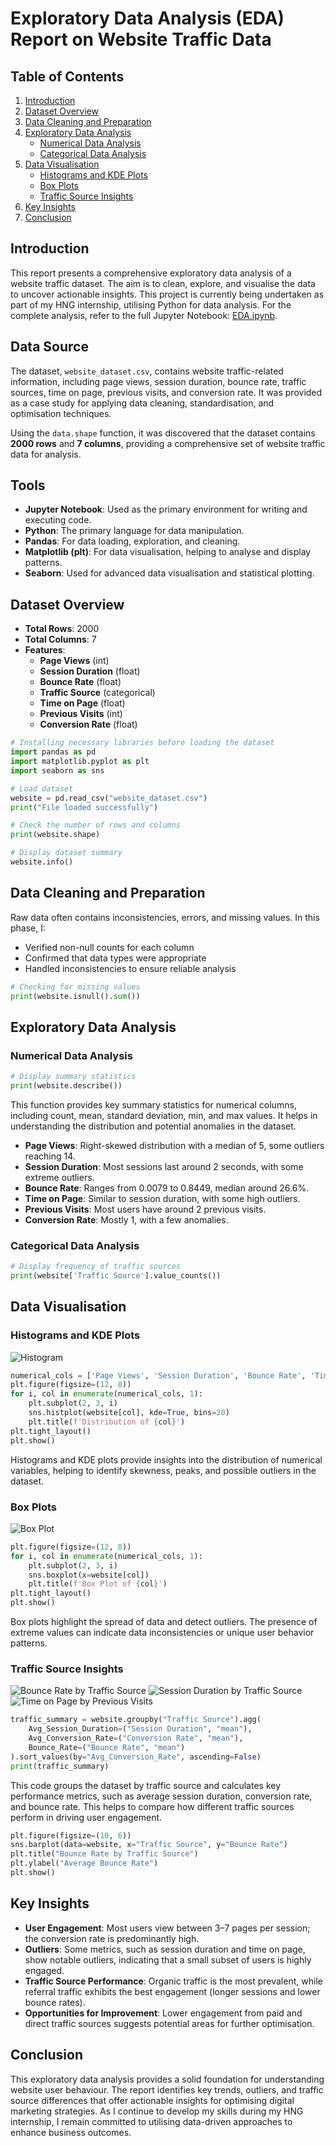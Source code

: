 # Exploratory Data Analysis (EDA) Report on Website Traffic Data

## Table of Contents
1. [Introduction](#introduction)
2. [Dataset Overview](#dataset-overview)
3. [Data Cleaning and Preparation](#data-cleaning-and-preparation)
4. [Exploratory Data Analysis](#exploratory-data-analysis)
   - [Numerical Data Analysis](#numerical-data-analysis)
   - [Categorical Data Analysis](#categorical-data-analysis)
5. [Data Visualisation](#data-visualisation)
   - [Histograms and KDE Plots](#histograms-and-kde-plots)
   - [Box Plots](#box-plots)
   - [Traffic Source Insights](#traffic-source-insights)
6. [Key Insights](#key-insights)
7. [Conclusion](#conclusion)

## Introduction

This report presents a comprehensive exploratory data analysis of a website traffic dataset. The aim is to clean, explore, and visualise the data to uncover actionable insights. This project is currently being undertaken as part of my HNG internship, utilising Python for data analysis. For the complete analysis, refer to the full Jupyter Notebook: [EDA.ipynb](./EDA.ipynb).

 
## Data Source

The dataset, `website_dataset.csv`, contains website traffic-related information, including page views, session duration, bounce rate, traffic sources, time on page, previous visits, and conversion rate. It was provided as a case study for applying data cleaning, standardisation, and optimisation techniques.

Using the `data.shape` function, it was discovered that the dataset contains **2000 rows** and **7 columns**, providing a comprehensive set of website traffic data for analysis.

## Tools

- **Jupyter Notebook**: Used as the primary environment for writing and executing code.
- **Python**: The primary language for data manipulation.
- **Pandas**: For data loading, exploration, and cleaning.
- **Matplotlib (plt)**: For data visualisation, helping to analyse and display patterns.
- **Seaborn**: Used for advanced data visualisation and statistical plotting.

## Dataset Overview

- **Total Rows**: 2000  
- **Total Columns**: 7  
- **Features**:  
  - **Page Views** (int)
  - **Session Duration** (float)
  - **Bounce Rate** (float)
  - **Traffic Source** (categorical)
  - **Time on Page** (float)
  - **Previous Visits** (int)
  - **Conversion Rate** (float)

```python
# Installing necessary libraries before loading the dataset
import pandas as pd
import matplotlib.pyplot as plt
import seaborn as sns

# Load dataset
website = pd.read_csv("website_dataset.csv")
print("File loaded successfully")

# Check the number of rows and columns
print(website.shape)

# Display dataset summary
website.info()
```

## Data Cleaning and Preparation

Raw data often contains inconsistencies, errors, and missing values. In this phase, I:

- Verified non-null counts for each column
- Confirmed that data types were appropriate
- Handled inconsistencies to ensure reliable analysis

```python
# Checking for missing values
print(website.isnull().sum())
```

## Exploratory Data Analysis

### Numerical Data Analysis

```python
# Display summary statistics
print(website.describe())
```

This function provides key summary statistics for numerical columns, including count, mean, standard deviation, min, and max values. It helps in understanding the distribution and potential anomalies in the dataset.

- **Page Views**: Right-skewed distribution with a median of 5, some outliers reaching 14.
- **Session Duration**: Most sessions last around 2 seconds, with some extreme outliers.
- **Bounce Rate**: Ranges from 0.0079 to 0.8449, median around 26.6%.
- **Time on Page**: Similar to session duration, with some high outliers.
- **Previous Visits**: Most users have around 2 previous visits.
- **Conversion Rate**: Mostly 1, with a few anomalies.

### Categorical Data Analysis

```python
# Display frequency of traffic sources
print(website['Traffic Source'].value_counts())
```

## Data Visualisation

### Histograms and KDE Plots

![Histogram](image-4.png)
```python
numerical_cols = ['Page Views', 'Session Duration', 'Bounce Rate', 'Time on Page', 'Previous Visits', 'Conversion Rate']
plt.figure(figsize=(12, 8))
for i, col in enumerate(numerical_cols, 1):
    plt.subplot(2, 3, i)
    sns.histplot(website[col], kde=True, bins=20)
    plt.title(f'Distribution of {col}')
plt.tight_layout()
plt.show()
```
Histograms and KDE plots provide insights into the distribution of numerical variables, helping to identify skewness, peaks, and possible outliers in the dataset.

### Box Plots

![Box Plot](image-5.png)
```python
plt.figure(figsize=(12, 8))
for i, col in enumerate(numerical_cols, 1):
    plt.subplot(2, 3, i)
    sns.boxplot(x=website[col])
    plt.title(f'Box Plot of {col}')
plt.tight_layout()
plt.show()
```

Box plots highlight the spread of data and detect outliers. The presence of extreme values can indicate data inconsistencies or unique user behavior patterns.


### Traffic Source Insights

![Bounce Rate by Traffic Source](image-6.png)
![Session Duration by Traffic Source](image-7.png)
![Time on Page by Previous Visits](image-8.png)
```python
traffic_summary = website.groupby("Traffic Source").agg(
    Avg_Session_Duration=("Session Duration", "mean"),
    Avg_Conversion_Rate=("Conversion Rate", "mean"),
    Bounce_Rate=("Bounce Rate", "mean")
).sort_values(by="Avg_Conversion_Rate", ascending=False)
print(traffic_summary)
```

This code groups the dataset by traffic source and calculates key performance metrics, such as average session duration, conversion rate, and bounce rate. This helps to compare how different traffic sources perform in driving user engagement.

```python
plt.figure(figsize=(10, 6))
sns.barplot(data=website, x="Traffic Source", y="Bounce Rate")
plt.title("Bounce Rate by Traffic Source")
plt.ylabel("Average Bounce Rate")
plt.show()
```

## Key Insights

- **User Engagement**: Most users view between 3–7 pages per session; the conversion rate is predominantly high.
- **Outliers**: Some metrics, such as session duration and time on page, show notable outliers, indicating that a small subset of users is highly engaged.
- **Traffic Source Performance**: Organic traffic is the most prevalent, while referral traffic exhibits the best engagement (longer sessions and lower bounce rates).
- **Opportunities for Improvement**: Lower engagement from paid and direct traffic sources suggests potential areas for further optimisation.

## Conclusion

This exploratory data analysis provides a solid foundation for understanding website user behaviour. The report identifies key trends, outliers, and traffic source differences that offer actionable insights for optimising digital marketing strategies. As I continue to develop my skills during my HNG internship, I remain committed to utilising data-driven approaches to enhance business outcomes.

